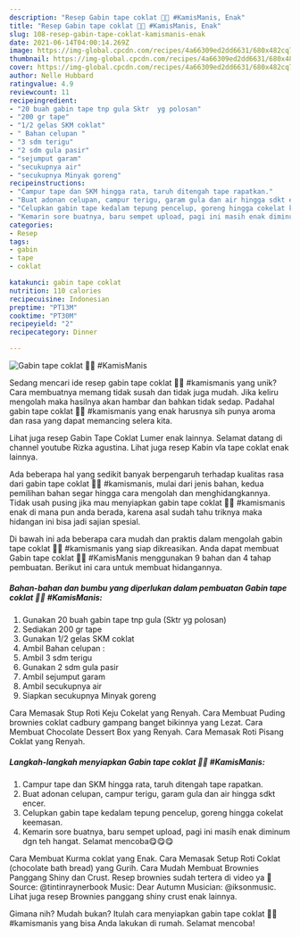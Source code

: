```yaml
---
description: "Resep Gabin tape coklat 🍫😋 #KamisManis, Enak"
title: "Resep Gabin tape coklat 🍫😋 #KamisManis, Enak"
slug: 108-resep-gabin-tape-coklat-kamismanis-enak
date: 2021-06-14T04:00:14.269Z
image: https://img-global.cpcdn.com/recipes/4a66309ed2dd6631/680x482cq70/gabin-tape-coklat-kamismanis-foto-resep-utama.jpg
thumbnail: https://img-global.cpcdn.com/recipes/4a66309ed2dd6631/680x482cq70/gabin-tape-coklat-kamismanis-foto-resep-utama.jpg
cover: https://img-global.cpcdn.com/recipes/4a66309ed2dd6631/680x482cq70/gabin-tape-coklat-kamismanis-foto-resep-utama.jpg
author: Nelle Hubbard
ratingvalue: 4.9
reviewcount: 11
recipeingredient:
- "20 buah gabin tape tnp gula Sktr  yg polosan"
- "200 gr tape"
- "1/2 gelas SKM coklat"
- " Bahan celupan "
- "3 sdm terigu"
- "2 sdm gula pasir"
- "sejumput garam"
- "secukupnya air"
- "secukupnya Minyak goreng"
recipeinstructions:
- "Campur tape dan SKM hingga rata, taruh ditengah tape rapatkan."
- "Buat adonan celupan, campur terigu, garam gula dan air hingga sdkt encer."
- "Celupkan gabin tape kedalam tepung pencelup, goreng hingga cokelat keemasan."
- "Kemarin sore buatnya, baru sempet upload, pagi ini masih enak diminum dgn teh hangat. Selamat mencoba😋😋😋"
categories:
- Resep
tags:
- gabin
- tape
- coklat

katakunci: gabin tape coklat 
nutrition: 110 calories
recipecuisine: Indonesian
preptime: "PT13M"
cooktime: "PT30M"
recipeyield: "2"
recipecategory: Dinner

---
```



![Gabin tape coklat 🍫😋 #KamisManis](https://img-global.cpcdn.com/recipes/4a66309ed2dd6631/680x482cq70/gabin-tape-coklat-kamismanis-foto-resep-utama.jpg)

Sedang mencari ide resep gabin tape coklat 🍫😋 #kamismanis yang unik? Cara membuatnya memang tidak susah dan tidak juga mudah. Jika keliru mengolah maka hasilnya akan hambar dan bahkan tidak sedap. Padahal gabin tape coklat 🍫😋 #kamismanis yang enak harusnya sih punya aroma dan rasa yang dapat memancing selera kita.

Lihat juga resep Gabin Tape Coklat Lumer enak lainnya. Selamat datang di channel youtube Rizka agustina. Lihat juga resep Kabin vla tape coklat enak lainnya.

Ada beberapa hal yang sedikit banyak berpengaruh terhadap kualitas rasa dari gabin tape coklat 🍫😋 #kamismanis, mulai dari jenis bahan, kedua pemilihan bahan segar hingga cara mengolah dan menghidangkannya. Tidak usah pusing jika mau menyiapkan gabin tape coklat 🍫😋 #kamismanis enak di mana pun anda berada, karena asal sudah tahu triknya maka hidangan ini bisa jadi sajian spesial.


Di bawah ini ada beberapa cara mudah dan praktis dalam mengolah gabin tape coklat 🍫😋 #kamismanis yang siap dikreasikan. Anda dapat membuat Gabin tape coklat 🍫😋 #KamisManis menggunakan 9 bahan dan 4 tahap pembuatan. Berikut ini cara untuk membuat hidangannya.

<!--inarticleads1-->

##### Bahan-bahan dan bumbu yang diperlukan dalam pembuatan Gabin tape coklat 🍫😋 #KamisManis:

1. Gunakan 20 buah gabin tape tnp gula (Sktr  yg polosan)
1. Sediakan 200 gr tape
1. Gunakan 1/2 gelas SKM coklat
1. Ambil  Bahan celupan :
1. Ambil 3 sdm terigu
1. Gunakan 2 sdm gula pasir
1. Ambil sejumput garam
1. Ambil secukupnya air
1. Siapkan secukupnya Minyak goreng


Cara Memasak Stup Roti Keju Cokelat yang Renyah. Cara Membuat Puding brownies coklat cadbury gampang banget bikinnya yang Lezat. Cara Membuat Chocolate Dessert Box yang Renyah. Cara Memasak Roti Pisang Coklat yang Renyah. 

<!--inarticleads2-->

##### Langkah-langkah menyiapkan Gabin tape coklat 🍫😋 #KamisManis:

1. Campur tape dan SKM hingga rata, taruh ditengah tape rapatkan.
1. Buat adonan celupan, campur terigu, garam gula dan air hingga sdkt encer.
1. Celupkan gabin tape kedalam tepung pencelup, goreng hingga cokelat keemasan.
1. Kemarin sore buatnya, baru sempet upload, pagi ini masih enak diminum dgn teh hangat. Selamat mencoba😋😋😋


Cara Membuat Kurma coklat yang Enak. Cara Memasak Setup Roti Coklat (chocolate bath bread) yang Gurih. Cara Mudah Membuat Brownies Panggang Shiny dan Crust. Resep brownies sudah tertera di video ya 🙂 Source: @tintinraynerbook Music: Dear Autumn Musician: @iksonmusic. Lihat juga resep Brownies panggang shiny crust enak lainnya. 

Gimana nih? Mudah bukan? Itulah cara menyiapkan gabin tape coklat 🍫😋 #kamismanis yang bisa Anda lakukan di rumah. Selamat mencoba!
